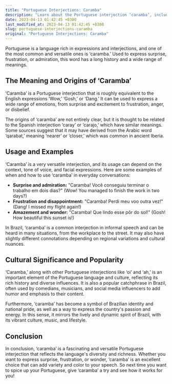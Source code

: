 ```yaml
---
title: "Portuguese Interjections: Caramba"
description: "Learn about the Portuguese interjection ‘caramba’, including its meaning, usage, and cultural significance in Brazil and Portugal."
date: 2023-04-13 01:42:45 +0300
last_modified_at: 2023-04-13 01:42:45 +0300
slug: portuguese-interjections-caramba
original: "Portuguese Interjections: Caramba"
---
```

Portuguese is a language rich in expressions and interjections, and one of the most common and versatile ones is ‘caramba.’ Used to express surprise, frustration, or admiration, this word has a long history and a wide range of meanings.

## The Meaning and Origins of ‘Caramba’

‘Caramba’ is a Portuguese interjection that is roughly equivalent to the English expressions ‘Wow,’ ‘Gosh,’ or ‘Dang.’ It can be used to express a wide range of emotions, from surprise and excitement to frustration, anger, or disbelief.

The origins of ‘caramba’ are not entirely clear, but it is thought to be related to the Spanish interjection ‘caray’ or ‘carajo,’ which have similar meanings. Some sources suggest that it may have derived from the Arabic word ‘qarabat,’ meaning ‘nearer’ or ‘closer,’ which was common in ancient Iberia.

## Usage and Examples

‘Caramba’ is a very versatile interjection, and its usage can depend on the context, tone of voice, and facial expressions. Here are some examples of when and how to use ‘caramba’ in everyday conversations:

- **Surprise and admiration:** "Caramba! Você conseguiu terminar o trabalho em dois dias?" (Wow! You managed to finish the work in two days?)
- **Frustration and disappointment:** "Caramba! Perdi meu voo outra vez!" (Dang! I missed my flight again!)
- **Amazement and wonder:** "Caramba! Que lindo esse pôr do sol!" (Gosh! How beautiful this sunset is!)

In Brazil, ‘caramba’ is a common interjection in informal speech and can be heard in many situations, from the workplace to the street. It may also have slightly different connotations depending on regional variations and cultural nuances.

## Cultural Significance and Popularity

‘Caramba,’ along with other Portuguese interjections like ‘oi’ and ‘ah,’ is an important element of the Portuguese language and culture, reflecting its rich history and diverse influences. It is also a popular catchphrase in Brazil, often used by comedians, musicians, and social media influencers to add humor and emphasis to their content.

Furthermore, ‘caramba’ has become a symbol of Brazilian identity and national pride, as well as a way to express the country's passion and energy. In this sense, it mirrors the lively and dynamic spirit of Brazil, with its vibrant culture, music, and lifestyle.

## Conclusion

In conclusion, ‘caramba’ is a fascinating and versatile Portuguese interjection that reflects the language's diversity and richness. Whether you want to express surprise, frustration, or wonder, ‘caramba’ is an excellent choice that can add variety and color to your speech. So next time you want to spice up your Portuguese, give ‘caramba’ a try and see how it works for you!